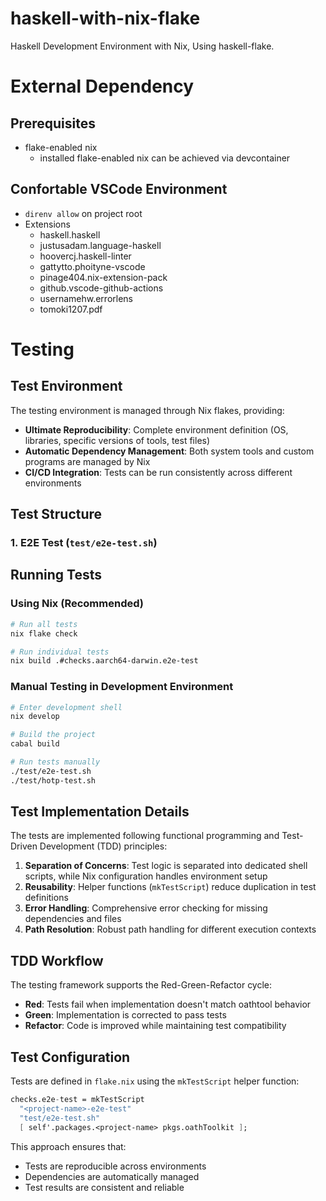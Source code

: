 # haskell-with-nix-flake
Haskell Development Environment with Nix, Using haskell-flake.

# External Dependency
## Prerequisites
- flake-enabled nix
  - installed flake-enabled nix can be achieved via devcontainer

##  Confortable VSCode Environment
- `direnv allow` on project root
- Extensions
  - haskell.haskell
  - justusadam.language-haskell
  - hoovercj.haskell-linter
  - gattytto.phoityne-vscode
  - pinage404.nix-extension-pack
  - github.vscode-github-actions
  - usernamehw.errorlens
  - tomoki1207.pdf

# Testing

## Test Environment

The testing environment is managed through Nix flakes, providing:
- **Ultimate Reproducibility**: Complete environment definition (OS, libraries, specific versions of tools, test files)
- **Automatic Dependency Management**: Both system tools and custom programs are managed by Nix
- **CI/CD Integration**: Tests can be run consistently across different environments

## Test Structure

### 1. E2E Test (`test/e2e-test.sh`)

## Running Tests

### Using Nix (Recommended)
```bash
# Run all tests
nix flake check

# Run individual tests
nix build .#checks.aarch64-darwin.e2e-test
```

### Manual Testing in Development Environment
```bash
# Enter development shell
nix develop

# Build the project
cabal build

# Run tests manually
./test/e2e-test.sh
./test/hotp-test.sh
```

## Test Implementation Details

The tests are implemented following functional programming and Test-Driven Development (TDD) principles:

1. **Separation of Concerns**: Test logic is separated into dedicated shell scripts, while Nix configuration handles environment setup
2. **Reusability**: Helper functions (`mkTestScript`) reduce duplication in test definitions
3. **Error Handling**: Comprehensive error checking for missing dependencies and files
4. **Path Resolution**: Robust path handling for different execution contexts

## TDD Workflow

The testing framework supports the Red-Green-Refactor cycle:
- **Red**: Tests fail when implementation doesn't match oathtool behavior
- **Green**: Implementation is corrected to pass tests
- **Refactor**: Code is improved while maintaining test compatibility

## Test Configuration

Tests are defined in `flake.nix` using the `mkTestScript` helper function:

```nix
checks.e2e-test = mkTestScript
  "<project-name>-e2e-test"
  "test/e2e-test.sh"
  [ self'.packages.<project-name> pkgs.oathToolkit ];
```

This approach ensures that:
- Tests are reproducible across environments
- Dependencies are automatically managed
- Test results are consistent and reliable
